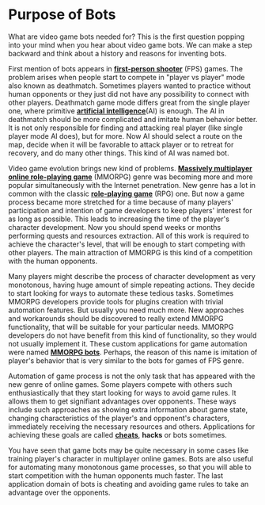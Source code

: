 # Purpose of Bots

What are video game bots needed for? This is the first question popping into your mind when you hear about video game bots. We can make a step backward and think about a history and  reasons for inventing bots. 

First mention of bots appears in [**first-person shooter**](https://en.wikipedia.org/wiki/First-person_shooter) (FPS) games. The problem arises when people start to compete in "player vs player" mode also known as deathmatch. Sometimes players wanted to practice without human opponents or they just did not have any possibility to connect with other players. Deathmatch game mode differs great from the single player one, where primitive [**artificial intelligence**](https://en.wikipedia.org/wiki/Artificial_intelligence_%28video_games%29)(AI) is enough. The AI in deathmatch should be more complicated and imitate human behavior better. It is not only responsible for finding and attacking real player (like single player mode AI does), but for more. Now AI should select a route on the map, decide when it will be favorable to attack player or to retreat for recovery, and do many other things. This kind of AI was named bot.

Video game evolution brings new kind of problems. [**Massively multiplayer online role-playing game**](https://en.wikipedia.org/wiki/Massively_multiplayer_online_role-playing_game) (MMORPG) genre was becoming more and more popular simultaneously with the Internet penetration. New genre has a lot in common with the classic [**role-playing game**](https://en.wikipedia.org/wiki/Role-playing_video_game) (RPG) one. But now a game process became more stretched for a time because of many players' participation and intention of game developers to keep players' interest for as long as possible. This leads to increasing the time of the player's character development. Now you should spend weeks or months performing quests and resources extraction. All of this work is required to achieve the character's level, that will be enough to start competing with other players. The main attraction of MMORPG is this kind of a competition with the human opponents.

Many players might describe the process of character development as very monotonous, having huge amount of simple repeating actions. They decide to start looking for ways to automate these tedious tasks. Sometimes MMORPG developers provide tools for plugins creation with trivial automation features. But usually you need much more. New approaches and workarounds should be discovered to really extend MMORPG functionality, that will be suitable for your particular needs. MMORPG developers do not have benefit from this kind of functionality, so they would not usually implement it. These custom applications for game automation were named [**MMORPG bots**](https://en.wikipedia.org/wiki/MMORPG_bots). Perhaps, the reason of this name is imitation of player's behavior that is very similar to the bots for games of FPS genre.

Automation of game process is not the only task that has appeared with the new genre of online games. Some players compete with others such enthusiastically that they start looking for ways to avoid game rules. It allows them to get signifiant advantages over opponents. These ways include such approaches as showing extra information about game state, changing characteristics of the player's and opponent's characters, immediately receiving the necessary resources and others. Applications for achieving these goals are called [**cheats**](https://en.wikipedia.org/wiki/Cheating_in_online_games), **hacks** or bots sometimes.

You have seen that game bots may be quite necessary in some cases like training player's character in multiplayer online games. Bots are also useful for automating many monotonous game processes, so that you will able to start competition with the human opponents much faster. The last application domain of bots is cheating and avoiding game rules to take an advantage over the opponents.